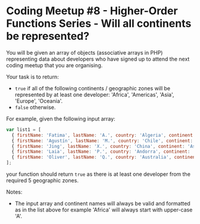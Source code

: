# Coding Meetup #8 - Higher-Order Functions Series - Will all continents be represented?

You will be given an array of objects (associative arrays in PHP) representing data about developers who have signed up to attend the next coding meetup that you are organising.

Your task is to return:
* `true` if all of the following continents / geographic zones will be represented by at least one developer: 'Africa', 'Americas', 'Asia', 'Europe', 'Oceania'.
* `false` otherwise.

For example, given the following input array:

```javascript
var list1 = [
  { firstName: 'Fatima', lastName: 'A.', country: 'Algeria', continent: 'Africa', age: 25, language: 'JavaScript' },
  { firstName: 'Agustín', lastName: 'M.', country: 'Chile', continent: 'Americas', age: 37, language: 'C' },
  { firstName: 'Jing', lastName: 'X.', country: 'China', continent: 'Asia', age: 39, language: 'Ruby' },
  { firstName: 'Laia', lastName: 'P.', country: 'Andorra', continent: 'Europe', age: 55, language: 'Ruby' },
  { firstName: 'Oliver', lastName: 'Q.', country: 'Australia', continent: 'Oceania', age: 65, language: 'PHP' },
];
```

your function should return `true` as there is at least one developer from the required 5 geographic zones.

Notes:
* The input array and continent names will always be valid and formatted as in the list above for example 'Africa' will always start with upper-case 'A'. 

